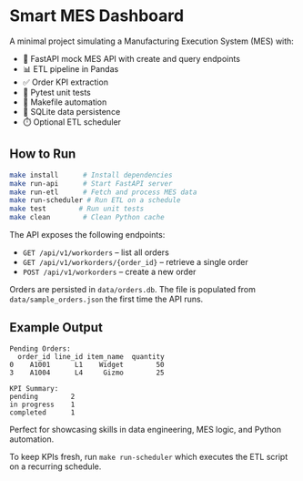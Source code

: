 # Smart MES Dashboard

A minimal project simulating a Manufacturing Execution System (MES) with:

- 🧠 FastAPI mock MES API with create and query endpoints
- 📊 ETL pipeline in Pandas
- ✅ Order KPI extraction
- 🧪 Pytest unit tests
- 🧰 Makefile automation
- 💾 SQLite data persistence
- ⏱️ Optional ETL scheduler

## How to Run

```bash
make install      # Install dependencies
make run-api      # Start FastAPI server
make run-etl      # Fetch and process MES data
make run-scheduler # Run ETL on a schedule
make test        # Run unit tests
make clean        # Clean Python cache
```

The API exposes the following endpoints:

- `GET /api/v1/workorders` – list all orders
- `GET /api/v1/workorders/{order_id}` – retrieve a single order
- `POST /api/v1/workorders` – create a new order

Orders are persisted in `data/orders.db`. The file is populated from
`data/sample_orders.json` the first time the API runs.

## Example Output

```
Pending Orders:
  order_id line_id item_name  quantity
0    A1001      L1    Widget        50
3    A1004      L4     Gizmo        25

KPI Summary:
pending        2
in progress    1
completed      1
```

Perfect for showcasing skills in data engineering, MES logic, and Python automation.

To keep KPIs fresh, run `make run-scheduler` which executes the ETL script on a
recurring schedule.
